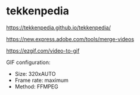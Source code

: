 # tekkenpedia

https://tekkenpedia.github.io/tekkenpedia/

https://new.express.adobe.com/tools/merge-videos

https://ezgif.com/video-to-gif

GIF configuration:
 * Size: 320xAUTO
 * Frame rate: maximum
 * Method: FFMPEG
